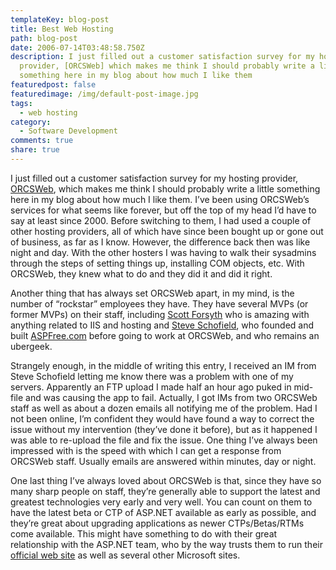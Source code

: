 ```yaml
---
templateKey: blog-post
title: Best Web Hosting
path: blog-post
date: 2006-07-14T03:48:58.750Z
description: I just filled out a customer satisfaction survey for my hosting
  provider, [ORCSWeb] which makes me think I should probably write a little
  something here in my blog about how much I like them
featuredpost: false
featuredimage: /img/default-post-image.jpg
tags:
  - web hosting
category:
  - Software Development
comments: true
share: true
---
```

<!--StartFragment-->

I just filled out a customer satisfaction survey for my hosting provider, [ORCSWeb](http://orcsweb.com/), which makes me think I should probably write a little something here in my blog about how much I like them. I’ve been using ORCSWeb’s services for what seems like forever, but off the top of my head I’d have to say at least since 2000. Before switching to them, I had used a couple of other hosting providers, all of which have since been bought up or gone out of business, as far as I know. However, the difference back then was like night and day. With the other hosters I was having to walk their sysadmins through the steps of setting things up, installing COM objects, etc. With ORCSWeb, they knew what to do and they did it and did it right.

Another thing that has always set ORCSWeb apart, in my mind, is the number of “rockstar” employees they have. They have several MVPs (or former MVPs) on their staff, including [Scott Forsyth](http://weblogs.asp.net/owscott) who is amazing with anything related to IIS and hosting and [Steve Schofield](http://weblogs.asp.net/steveschofield/default.aspx), who founded and built [ASPFree.com](http://aspfree.com/) before going to work at ORCSWeb, and who remains an ubergeek.

Strangely enough, in the middle of writing this entry, I received an IM from Steve Schofield letting me know there was a problem with one of my servers. Apparently an FTP upload I made half an hour ago puked in mid-file and was causing the app to fail. Actually, I got IMs from two ORCSWeb staff as well as about a dozen emails all notifying me of the problem. Had I not been online, I’m confident they would have found a way to correct the issue without my intervention (they’ve done it before), but as it happened I was able to re-upload the file and fix the issue. One thing I’ve always been impressed with is the speed with which I can get a response from ORCSWeb staff. Usually emails are answered within minutes, day or night.

One last thing I’ve always loved about ORCSWeb is that, since they have so many sharp people on staff, they’re generally able to support the latest and greatest technologies very early and very well. You can count on them to have the latest beta or CTP of ASP.NET available as early as possible, and they’re great about upgrading applications as newer CTPs/Betas/RTMs come available. This might have something to do with their great relationship with the ASP.NET team, who by the way trusts them to run their [official web site](http://asp.net/) as well as several other Microsoft sites.

<!--EndFragment-->